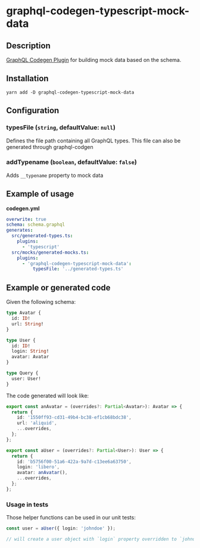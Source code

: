# graphql-codegen-typescript-mock-data

## Description

[GraphQL Codegen Plugin](https://github.com/dotansimha/graphql-code-generator) for building mock data based on the schema.

## Installation

`yarn add -D graphql-codegen-typescript-mock-data`

## Configuration

### typesFile (`string`, defaultValue: `null`)

Defines the file path containing all GraphQL types. This file can also be generated through graphql-codgen

### addTypename (`boolean`, defaultValue: `false`)

Adds `__typename` property to mock data

## Example of usage

**codegen.yml**

```yaml
overwrite: true
schema: schema.graphql
generates:
  src/generated-types.ts:
    plugins:
      - 'typescript'
  src/mocks/generated-mocks.ts:
    plugins:
      - 'graphql-codegen-typescript-mock-data':
          typesFile: '../generated-types.ts'
```

## Example or generated code

Given the following schema:

```graphql
type Avatar {
  id: ID!
  url: String!
}

type User {
  id: ID!
  login: String!
  avatar: Avatar
}

type Query {
  user: User!
}
```

The code generated will look like:

```typescript
export const anAvatar = (overrides?: Partial<Avatar>): Avatar => {
  return {
    id: '1550ff93-cd31-49b4-bc38-ef1cb68bdc38',
    url: 'aliquid',
    ...overrides,
  };
};

export const aUser = (overrides?: Partial<User>): User => {
  return {
    id: 'b5756f00-51a6-422a-9a7d-c13ee6a63750',
    login: 'libero',
    avatar: anAvatar(),
    ...overrides,
  };
};
```

### Usage in tests

Those helper functions can be used in our unit tests:

```typescript
const user = aUser({ login: 'johndoe' });

// will create a user object with `login` property overridden to `johndoe`
```
